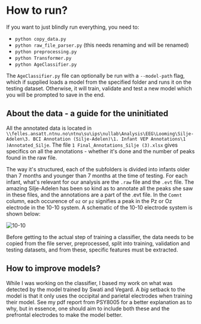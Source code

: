 # How to run?
If you want to just blindly run everything, you need to:
- `python copy_data.py`
- `python raw_file_parser.py` (this needs renaming and will be renamed)
- `python preprocessing.py`
- `python Transformer.py`
- `python AgeClassifier.py`

The `AgeClassifier.py` file can optionally be run with a `--model-path` flag, which if supplied loads a model from the specified folder and runs it on the testing dataset. Otherwise, it will train, validate and test a new model which you will be prompted to save in the end.

## About the data - a guide for the uninitiated
All the annotated data is located in `\\felles.ansatt.ntnu.no\ntnu\su\ips\nullab\Analysis\EEG\Looming\Silje-Adelen\3. BCI Annotation (Silje-Adelen)\1. Infant VEP Annotations\1 )Annotated_Silje`. The file `1 Final_Annotations_Silje (3).xlsx` gives specifics on all the annotations - whether it's done and the number of peaks found in the raw file.

The way it's structured, each of the subfolders is divided into infants older than 7 months and younger than 7 months at the time of testing. For each infant, what's relevant for our analysis are the `.raw` file and the `.evt` file. The amazing Silje-Adelen has been so kind as to annotate all the peaks she saw in these files, and the annotations are a part of the .evt file. In the `Comnt` column, each occurence of `oz` or `pz` signifies a peak in the Pz or Oz electrode in the 10-10 system. A schematic of the 10-10 electrode system is shown below:

![10-10](EEG_10-10_system.svg)

Before getting to the actual step of training a classifier, the data needs to be copied from the file server, preprocessed, split into training, validation and testing datasets, and from these, specific features must be extracted.

## How to improve models?
While I was working on the classifier, I based my work on what was detected by the model trained by Swati and Vegard. A *big* setback to the model is that it only uses the occipital and parietal electrodes when training their model. See my pdf report from PSY8005 for a better explanation as to why, but in essence, one should aim to include both these and the prefrontal electrodes to make the model better.